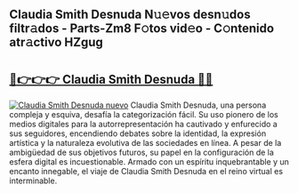 ## Claudia Smith Desnuda N𝚞𝚎vos desn𝚞dos filtr𝚊dos - Parts-Zm8 F𝚘tos vid𝚎o - C𝚘ntenido atr𝚊ctivo HZgug

# <h2><a href="http://mb16mci.tromn.icu/?c=Claudia+Smith+Desnuda">🔗👉👉👉 Claudia Smith Desnuda 🔗🔗</a></h2>

[![Claudia Smith Desnuda nuevo](https://i.imgur.com/pEAQMta.gif)](http://mb16mci.tromn.icu/?c=Claudia+Smith+Desnuda)
Claudia Smith Desnuda, una persona compleja y esquiva, desafía la categorización fácil. Su uso pionero de los medios digitales para la autorrepresentación ha cautivado y enfurecido a sus seguidores, encendiendo debates sobre la identidad, la expresión artística y la naturaleza evolutiva de las sociedades en línea. A pesar de la ambigüedad de sus objetivos futuros, su papel en la configuración de la esfera digital es incuestionable. Armado con un espíritu inquebrantable y un encanto innegable, el viaje de Claudia Smith Desnuda en el reino virtual es interminable.
